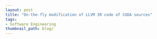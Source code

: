 ```yaml
---
layout: post
title: "On-the-fly modification of LLVM IR code of CUDA sources"
tags:
- Software Engineering
thumbnail_path: blog/
---
```

